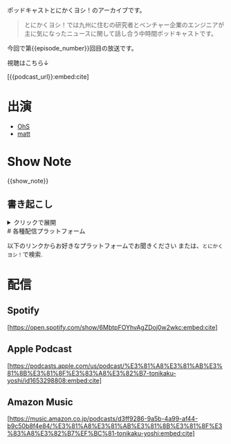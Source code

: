 ポッドキャストとにかくヨシ！のアーカイブです。
> とにかくヨシ！では九州に住むの研究者とベンチャー企業のエンジニアが主に気になったニュースに関して話し合う中時間ポッドキャストです。

今回で第{{episode_number}}回目の放送です。

視聴はこちら↓

[{{podcast_url}}:embed:cite]

# 出演

- [OhS](https://twitter.com/Alt_Shift_N)
- [matt](https://twitter.com/matt76t)

# Show Note

{{show_note}}

## 書き起こし

<details>
  <summary> クリックで展開</summary>
  {{transcript}}
</details>
# 各種配信プラットフォーム

以下のリンクからお好きなプラットフォームでお聞きください
または、`とにかくヨシ！`で検索.

# 配信

## Spotify

[https://open.spotify.com/show/6MbtpFOYhvAgZDoj0w2wkc:embed:cite]

## Apple Podcast

[https://podcasts.apple.com/us/podcast/%E3%81%A8%E3%81%AB%E3%81%8B%E3%81%8F%E3%83%A8%E3%82%B7-tonikaku-yoshi/id1653298808:embed:cite]

## Amazon Music

[https://music.amazon.co.jp/podcasts/d3ff9286-9a5b-4a99-af44-b9c50b8f4e84/%E3%81%A8%E3%81%AB%E3%81%8B%E3%81%8F%E3%83%A8%E3%82%B7%EF%BC%81-tonikaku-yoshi:embed:cite]

[//]: # ()

[//]: # (## ニコニコ動画)

[//]: # (https://www.nicovideo.jp/user/130869457/series/436755)

[//]: # ()

[//]: # (## Youtube)

[//]: # (https://www.youtube.com/channel/UCP-iAV_e43LS2hEz58n5faQ)